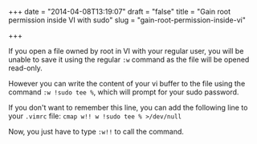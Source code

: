 +++
date = "2014-04-08T13:19:07"
draft = "false"
title = "Gain root permission inside VI with sudo"
slug = "gain-root-permission-inside-vi"

+++

If you open a file owned by root in VI with your regular user, you will be unable to save it using the regular `:w` command as the file will be opened read-only.

However you can write the content of your vi buffer to the file using the command `:w !sudo tee %`, which will prompt for your sudo password.

If you don't want to remember this line, you can add the following line to your `.vimrc` file:
`cmap w!! w !sudo tee % >/dev/null`

Now, you just have to type `:w!!` to call the command.